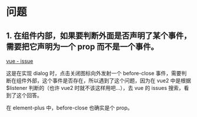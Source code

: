 # 问题
## 1. 在组件内部，如果要判断外面是否声明了某个事件，需要把它声明为一个 prop 而不是一个事件。
[vue - issue](https://github.com/vuejs/core/issues/4713)

这是在实现 dialog 时，点击关闭图标向外发射一个 before-close 事件，需要判断在组件外部，这个事件是否存在，所以遇到了这个问题，因为在 vue2 中是根据 $listener 判断的（也许 vue2 时就不该这样用吧...），去 vue 的 issues 搜索，看到了这个回答。

在 element-plus 中，before-close 也确实是个 prop。
